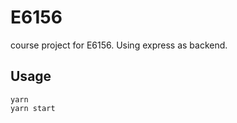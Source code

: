# E6156
course project for E6156. Using express as backend.

## Usage

```[shell]
yarn
yarn start
```

